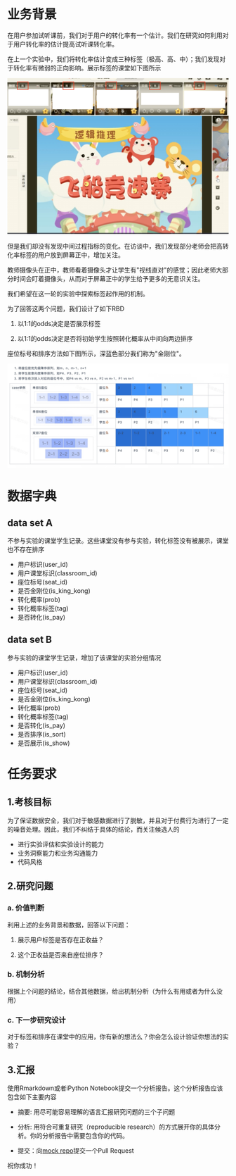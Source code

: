 # 业务背景

在用户参加试听课前，我们对于用户的转化率有一个估计。我们在研究如何利用对于用户转化率的估计提高试听课转化率。

在上一个实验中，我们将转化率估计变成三种标签（极高、高、中）；我们发现对于转化率有微弱的正向影响。展示标签的课堂如下图所示

![fig1](classroom_screen_shot.png)


但是我们却没有发现中间过程指标的变化。在访谈中，我们发现部分老师会把高转化率标签的用户放到屏幕正中，增加关注。

教师摄像头在正中，教师看着摄像头才让学生有"视线直对"的感觉；因此老师大部分时间会盯着摄像头，从而对于屏幕正中的学生给予更多的无意识关注。

我们希望在这一轮的实验中探索标签起作用的机制。

为了回答这两个问题，我们设计了如下RBD

1. 以1:1的odds决定是否展示标签

2. 以1:1的odds决定是否将初始学生按照转化概率从中间向两边排序

座位标号和排序方法如下图所示，深蓝色部分我们称为"金刚位"。

![fig2](seat_sort.jpg)


# 数据字典

## data set A
不参与实验的课堂学生记录。这些课堂没有参与实验，转化标签没有被展示，课堂也不存在排序

- 用户标识(user_id)
- 用户课堂标识(classroom_id)
- 座位标号(seat_id)
- 是否金刚位(is_king_kong)
- 转化概率(prob)
- 转化概率标签(tag)
- 是否转化(is_pay)

## data set B
参与实验的课堂学生记录，增加了该课堂的实验分组情况

- 用户标识(user_id)
- 用户课堂标识(classroom_id)
- 座位标号(seat_id)
- 是否金刚位(is_king_kong)
- 转化概率(prob)
- 转化概率标签(tag)
- 是否转化(is_pay)
- 是否排序(is_sort)
- 是否展示(is_show)


# 任务要求

## 1.考核目标

为了保证数据安全，我们对于敏感数据进行了脱敏，并且对于付费行为进行了一定的噪音处理。因此，我们不纠结于具体的结论，而关注候选人的

- 进行实验评估和实验设计的能力
- 业务洞察能力和业务沟通能力
- 代码风格


## 2.研究问题

### a. 价值判断
利用上述的业务背景和数据，回答以下问题：

1. 展示用户标签是否存在正收益？

2. 这个正收益是否来自座位排序？


### b. 机制分析

根据上个问题的结论，结合其他数据，给出机制分析（为什么有用或者为什么没用）

### c. 下一步研究设计

对于标签和排序在课堂中的应用，你有新的想法么？你会怎么设计验证你想法的实验？

## 3.汇报

使用Rmarkdown或者iPython Notebook提交一个分析报告。这个分析报告应该包含如下主要内容

- 摘要: 用尽可能容易理解的语言汇报研究问题的三个子问题

- 分析: 用符合可重复研究（reproducible research）的方式展开你的具体分析。你的分析报告中需要包含你的代码。

- 提交：向[mock repo](https://github.com/junchenfeng/huohua_applied_economics_hire)提交一个Pull Request

祝你成功！

